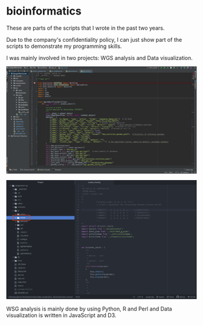# bioinformatics
These are parts of the scripts that I wrote in the past two years.

Due to the company's confidentiality policy, I can just show part of the scripts to demonstrate my programming skills.

I was mainly involved in two projects: WGS analysis and Data visualization. 

![WGS_Analysis Framework](./WGS_Analysis/Structure_of_WGS_Analysis.png)

![Data Visualization Framework](./JS_data_visualization/data_visualization_structure.png)

WSG analysis is mainly done by using Python, R and Perl and Data visualization is written in JavaScript and D3.